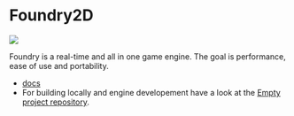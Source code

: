 # Foundry2D 

![](https://d33wubrfki0l68.cloudfront.net/f1108f9b26116b1f0b6a2b2d1b4cd94c2a0cbf05/5d3be/data/logo_web_foundry.png)

Foundry is a real-time and all in one game engine. The goal is performance, ease of use and portability. 

- [docs](https://github.com/foundry2D/foundry2d/wiki)
- For building locally and engine developement have a look at the [Empty project repository](https://github.com/foundry2D/Empty).

<!--[![Support this project on Patreon](https://c5.patreon.com/external/logo/become_a_patron_button.png)](https://www.patreon.com/user?u=11154829)-->




